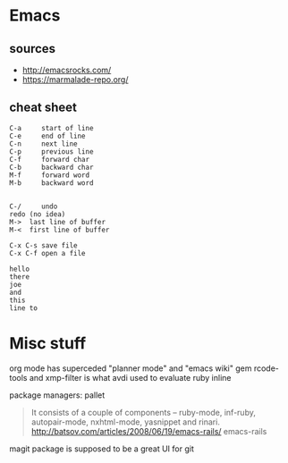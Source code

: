 # Emacs

## sources

* http://emacsrocks.com/
* https://marmalade-repo.org/

## cheat sheet

```
C-a     start of line
C-e     end of line
C-n     next line
C-p     previous line
C-f     forward char
C-b     backward char
M-f     forward word
M-b     backward word


C-/     undo
redo (no idea)
M->  last line of buffer
M-<  first line of buffer

C-x C-s save file
C-x C-f open a file

hello
there
joe
and
this
line to
```

# Misc stuff

org mode has superceded "planner mode" and "emacs wiki"
gem rcode-tools and xmp-filter is what avdi used to evaluate ruby inline

package managers:
    pallet

> It consists of a couple of components – ruby-mode, inf-ruby, autopair-mode, nxhtml-mode, yasnippet and rinari.
> http://batsov.com/articles/2008/06/19/emacs-rails/
> emacs-rails


magit package is supposed to be a great UI for git
